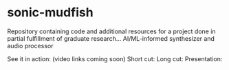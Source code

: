 # sonic-mudfish
Repository containing code and additional resources for a project done in partial fulfillment of graduate research... AI/ML-informed synthesizer and audio processor

See it in action:
(video links coming soon)
Short cut:
Long cut:
Presentation:
